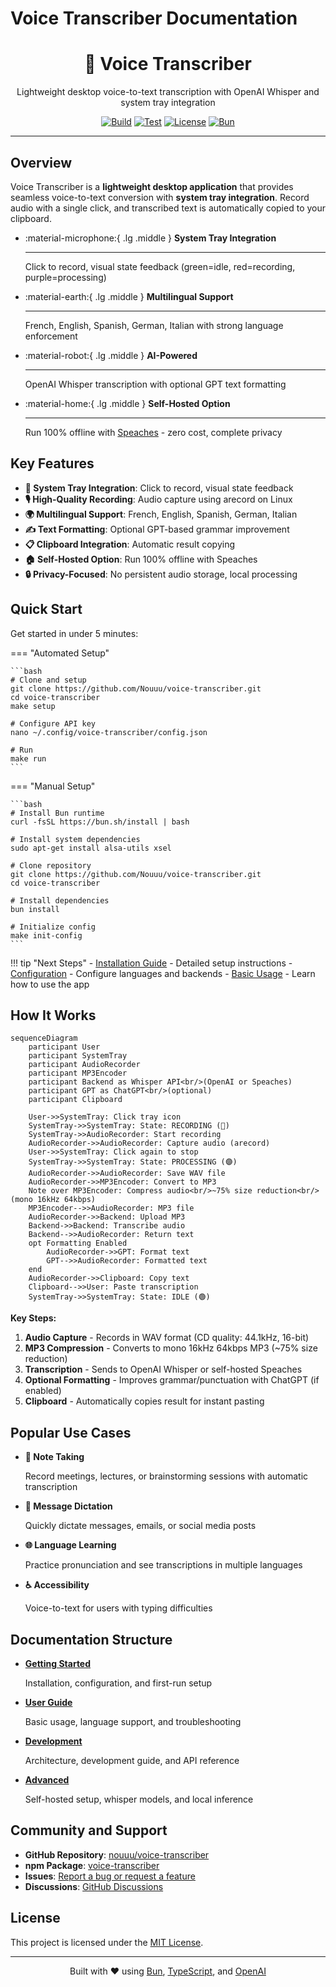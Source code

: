 # Voice Transcriber Documentation

<div align="center" markdown="1">

# 🎤 Voice Transcriber

Lightweight desktop voice-to-text transcription with OpenAI Whisper and system tray integration

[![Build](https://github.com/Nouuu/voice-transcriber/actions/workflows/build.yml/badge.svg)](https://github.com/Nouuu/voice-transcriber/actions/workflows/build.yml)
[![Test](https://github.com/Nouuu/voice-transcriber/actions/workflows/test.yml/badge.svg)](https://github.com/Nouuu/voice-transcriber/actions/workflows/test.yml)
[![License](https://img.shields.io/badge/license-MIT-blue.svg)](https://github.com/Nouuu/voice-transcriber/blob/main/LICENSE)
[![Bun](https://img.shields.io/badge/bun-%3E%3D1.2.0-black)](https://bun.sh)

</div>

---

## Overview

Voice Transcriber is a **lightweight desktop application** that provides seamless voice-to-text conversion with **system tray integration**. Record audio with a single click, and transcribed text is automatically copied to your clipboard.

<div class="grid cards" markdown>

-   :material-microphone:{ .lg .middle } **System Tray Integration**

    ---

    Click to record, visual state feedback (green=idle, red=recording, purple=processing)

-   :material-earth:{ .lg .middle } **Multilingual Support**

    ---

    French, English, Spanish, German, Italian with strong language enforcement

-   :material-robot:{ .lg .middle } **AI-Powered**

    ---

    OpenAI Whisper transcription with optional GPT text formatting

-   :material-home:{ .lg .middle } **Self-Hosted Option**

    ---

    Run 100% offline with [Speaches](https://github.com/speaches-ai/speaches) - zero cost, complete privacy

</div>

## Key Features

- **🎯 System Tray Integration**: Click to record, visual state feedback
- **🎙️ High-Quality Recording**: Audio capture using arecord on Linux
- **🌍 Multilingual Support**: French, English, Spanish, German, Italian
- **✍️ Text Formatting**: Optional GPT-based grammar improvement
- **📋 Clipboard Integration**: Automatic result copying
- **🏠 Self-Hosted Option**: Run 100% offline with Speaches
- **🔒 Privacy-Focused**: No persistent audio storage, local processing

## Quick Start

Get started in under 5 minutes:

=== "Automated Setup"

    ```bash
    # Clone and setup
    git clone https://github.com/Nouuu/voice-transcriber.git
    cd voice-transcriber
    make setup

    # Configure API key
    nano ~/.config/voice-transcriber/config.json

    # Run
    make run
    ```

=== "Manual Setup"

    ```bash
    # Install Bun runtime
    curl -fsSL https://bun.sh/install | bash

    # Install system dependencies
    sudo apt-get install alsa-utils xsel

    # Clone repository
    git clone https://github.com/Nouuu/voice-transcriber.git
    cd voice-transcriber

    # Install dependencies
    bun install

    # Initialize config
    make init-config
    ```

!!! tip "Next Steps"
    - [Installation Guide](getting-started/installation.md) - Detailed setup instructions
    - [Configuration](getting-started/configuration.md) - Configure languages and backends
    - [Basic Usage](user-guide/basic-usage.md) - Learn how to use the app

## How It Works

```mermaid
sequenceDiagram
    participant User
    participant SystemTray
    participant AudioRecorder
    participant MP3Encoder
    participant Backend as Whisper API<br/>(OpenAI or Speaches)
    participant GPT as ChatGPT<br/>(optional)
    participant Clipboard

    User->>SystemTray: Click tray icon
    SystemTray->>SystemTray: State: RECORDING (🔴)
    SystemTray->>AudioRecorder: Start recording
    AudioRecorder->>AudioRecorder: Capture audio (arecord)
    User->>SystemTray: Click again to stop
    SystemTray->>SystemTray: State: PROCESSING (🟣)
    AudioRecorder->>AudioRecorder: Save WAV file
    AudioRecorder->>MP3Encoder: Convert to MP3
    Note over MP3Encoder: Compress audio<br/>~75% size reduction<br/>(mono 16kHz 64kbps)
    MP3Encoder-->>AudioRecorder: MP3 file
    AudioRecorder->>Backend: Upload MP3
    Backend->>Backend: Transcribe audio
    Backend-->>AudioRecorder: Return text
    opt Formatting Enabled
        AudioRecorder->>GPT: Format text
        GPT-->>AudioRecorder: Formatted text
    end
    AudioRecorder->>Clipboard: Copy text
    Clipboard-->>User: Paste transcription
    SystemTray->>SystemTray: State: IDLE (🟢)
```

**Key Steps:**

1. **Audio Capture** - Records in WAV format (CD quality: 44.1kHz, 16-bit)
2. **MP3 Compression** - Converts to mono 16kHz 64kbps MP3 (~75% size reduction)
3. **Transcription** - Sends to OpenAI Whisper or self-hosted Speaches
4. **Optional Formatting** - Improves grammar/punctuation with ChatGPT (if enabled)
5. **Clipboard** - Automatically copies result for instant pasting

## Popular Use Cases

<div class="grid cards" markdown>

-   **📝 Note Taking**

    Record meetings, lectures, or brainstorming sessions with automatic transcription

-   **💬 Message Dictation**

    Quickly dictate messages, emails, or social media posts

-   **🌐 Language Learning**

    Practice pronunciation and see transcriptions in multiple languages

-   **♿ Accessibility**

    Voice-to-text for users with typing difficulties

</div>

## Documentation Structure

<div class="grid cards" markdown>

-   [**Getting Started**](getting-started/installation.md)

    Installation, configuration, and first-run setup

-   [**User Guide**](user-guide/basic-usage.md)

    Basic usage, language support, and troubleshooting

-   [**Development**](development/architecture.md)

    Architecture, development guide, and API reference

-   [**Advanced**](advanced/speaches-integration.md)

    Self-hosted setup, whisper models, and local inference

</div>

## Community and Support

- **GitHub Repository**: [nouuu/voice-transcriber](https://github.com/Nouuu/voice-transcriber)
- **npm Package**: [voice-transcriber](https://www.npmjs.com/package/voice-transcriber)
- **Issues**: [Report a bug or request a feature](https://github.com/Nouuu/voice-transcriber/issues)
- **Discussions**: [GitHub Discussions](https://github.com/Nouuu/voice-transcriber/discussions)

## License

This project is licensed under the [MIT License](https://github.com/Nouuu/voice-transcriber/blob/main/LICENSE).

---

<div align="center">
  <p>Built with ❤️ using <a href="https://bun.sh">Bun</a>, <a href="https://www.typescriptlang.org/">TypeScript</a>, and <a href="https://platform.openai.com/">OpenAI</a></p>
</div>
